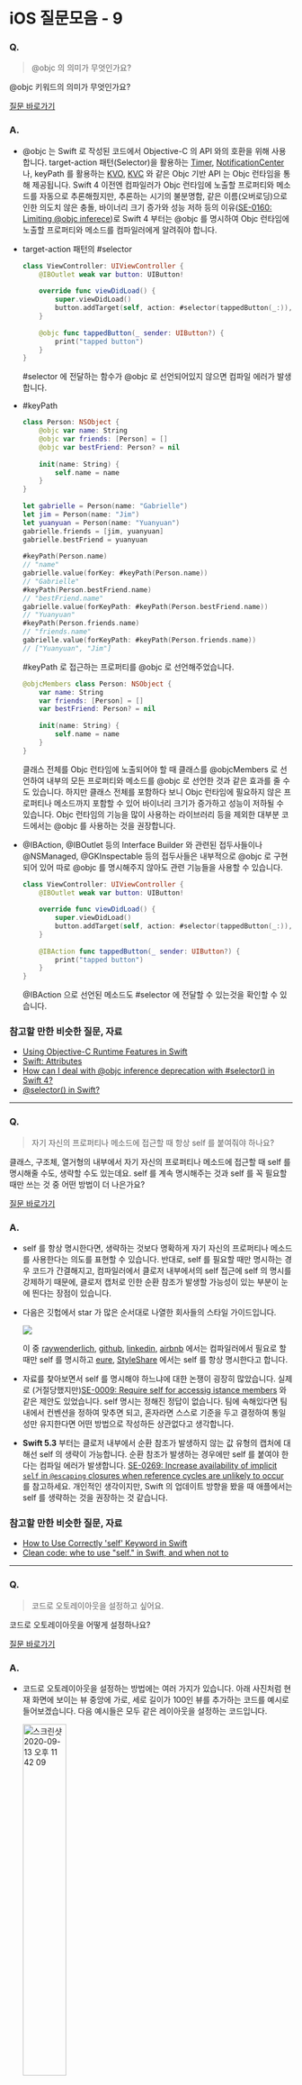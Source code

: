 # iOS 질문모음 - 9

### Q.

> @objc 의 의미가 무엇인가요?

@objc 키워드의 의미가 무엇인가요?

[질문 바로가기](https://stackoverflow.com/questions/30795117/when-to-use-objc-in-swift)

### A.

* @objc 는 Swift 로 작성된 코드에서 Objective-C 의 API 와의 호환을 위해 사용합니다. target-action 패턴(Selector)을 활용하는 [Timer](https://developer.apple.com/documentation/foundation/timer), [NotificationCenter](https://developer.apple.com/documentation/foundation/notificationcenter) 나, keyPath 를 활용하는 [KVO](https://developer.apple.com/documentation/swift/cocoa_design_patterns/using_key-value_observing_in_swift), [KVC](https://developer.apple.com/library/archive/documentation/Cocoa/Conceptual/KeyValueCoding/index.html) 와 같은 Objc 기반 API 는 Objc 런타임을 통해 제공됩니다. Swift 4 이전엔 컴파일러가 Objc 런타임에 노출할 프로퍼티와 메소드를 자동으로 추론해줬지만, 추론하는 시기의 불분명함, 같은 이름(오버로딩)으로 인한 의도치 않은 충돌, 바이너리 크기 증가와 성능 저하 등의 이유([SE-0160: Limiting @objc inferece](https://github.com/apple/swift-evolution/blob/master/proposals/0160-objc-inference.md))로 Swift 4 부터는 @objc 를 명시하여 Objc 런타임에 노출할 프로퍼티와 메소드를 컴파일러에게 알려줘야 합니다.

* target-action 패턴의 #selector

  ```swift
  class ViewController: UIViewController {
      @IBOutlet weak var button: UIButton!
      
      override func viewDidLoad() {
          super.viewDidLoad()
          button.addTarget(self, action: #selector(tappedButton(_:)), for: .touchUpInside)
      }
      
      @objc func tappedButton(_ sender: UIButton?) {
          print("tapped button")
      }
  }
  ```

  #selector 에 전달하는 함수가 @objc 로 선언되어있지 않으면 컴파일 에러가 발생합니다.

* #keyPath

  ```swift
  class Person: NSObject {
      @objc var name: String
      @objc var friends: [Person] = []
      @objc var bestFriend: Person? = nil
      
      init(name: String) {
          self.name = name
      }
  }
   
  let gabrielle = Person(name: "Gabrielle")
  let jim = Person(name: "Jim")
  let yuanyuan = Person(name: "Yuanyuan")
  gabrielle.friends = [jim, yuanyuan]
  gabrielle.bestFriend = yuanyuan
   
  #keyPath(Person.name)
  // "name"
  gabrielle.value(forKey: #keyPath(Person.name))
  // "Gabrielle"
  #keyPath(Person.bestFriend.name)
  // "bestFriend.name"
  gabrielle.value(forKeyPath: #keyPath(Person.bestFriend.name))
  // "Yuanyuan"
  #keyPath(Person.friends.name)
  // "friends.name"
  gabrielle.value(forKeyPath: #keyPath(Person.friends.name))
  // ["Yuanyuan", "Jim"]
  ```

  #keyPath 로 접근하는 프로퍼티를 @objc 로 선언해주었습니다.

  ```swift
  @objcMembers class Person: NSObject {
      var name: String
      var friends: [Person] = []
      var bestFriend: Person? = nil
      
      init(name: String) {
          self.name = name
      }
  }
  ```

  클래스 전체를 Objc 런타임에 노출되어야 할 때 클래스를 @objcMembers 로 선언하여 내부의 모든 프로퍼티와 메소드를 @objc 로 선언한 것과 같은 효과를 줄 수도 있습니다. 하지만 클래스 전체를 포함하다 보니 Objc 런타임에 필요하지 않은 프로퍼티나 메소드까지 포함할 수 있어 바이너리 크기가 증가하고 성능이 저하될 수 있습니다. Objc 런타임의 기능을 많이 사용하는 라이브러리 등을 제외한 대부분 코드에서는 @objc 를 사용하는 것을 권장합니다.

* @IBAction, @IBOutlet 등의 Interface Builder 와 관련된 접두사들이나 @NSManaged, @GKInspectable 등의 접두사들은 내부적으로 @objc 로 구현되어 있어 따로 @objc 를 명시해주지 않아도 관련 기능들을 사용할 수 있습니다.

  ```swift
  class ViewController: UIViewController {
      @IBOutlet weak var button: UIButton!
      
      override func viewDidLoad() {
          super.viewDidLoad()
          button.addTarget(self, action: #selector(tappedButton(_:)), for: .touchUpInside)
      }
      
      @IBAction func tappedButton(_ sender: UIButton?) {
          print("tapped button")
      }
  }
  ```

  @IBAction 으로 선언된 메소드도 #selector 에 전달할 수 있는것을 확인할 수 있습니다.

### 참고할 만한 비슷한 질문, 자료

* [Using Objective-C Runtime Features in Swift](https://developer.apple.com/documentation/swift/using_objective-c_runtime_features_in_swift)
* [Swift: Attributes](https://docs.swift.org/swift-book/ReferenceManual/Attributes.html#)
* [How can I deal with @objc inference deprecation with #selector() in Swift 4?](https://stackoverflow.com/questions/44390378/how-can-i-deal-with-objc-inference-deprecation-with-selector-in-swift-4)
* [@selector() in Swift?](https://stackoverflow.com/questions/24007650/selector-in-swift)

-----

### Q.

> 자기 자신의 프로퍼티나 메소드에 접근할 때 항상 self 를 붙여줘야 하나요?

클래스, 구조체, 열거형의 내부에서 자기 자신의 프로퍼티나 메소드에 접근할 때 self 를 명시해줄 수도, 생략할 수도 있는데요. self 를 계속 명시해주는 것과 self 를 꼭 필요할 때만 쓰는 것 중 어떤 방법이 더 나은가요?

[질문 바로가기](https://stackoverflow.com/questions/24215578/when-should-i-access-properties-with-self-in-swift)

### A.

* self 를 항상 명시한다면, 생략하는 것보다 명확하게 자기 자신의 프로퍼티나 메소드를 사용한다는 의도를 표현할 수 있습니다. 반대로, self 를 필요할 때만 명시하는 경우 코드가 간결해지고, 컴파일러에서 클로저 내부에서의 self 접근에 self 의 명시를 강제하기 때문에, 클로저 캡처로 인한 순환 참조가 발생할 가능성이 있는 부분이 눈에 띈다는 장점이 있습니다.

* 다음은 깃헙에서 star 가 많은 순서대로 나열한 회사들의 스타일 가이드입니다.

  <img src="https://user-images.githubusercontent.com/50410213/93017717-d4949c80-f605-11ea-9098-3f9f35db08fe.png"/>

  이 중 [raywenderlich](https://github.com/raywenderlich/swift-style-guide#use-of-self), [github](https://github.com/github/swift-style-guide#only-explicitly-refer-to-self-when-required), [linkedin](https://github.com/linkedin/swift-style-guide#3-coding-style), [airbnb](https://github.com/airbnb/swift#style) 에서는 컴파일러에서 필요로 할 때만 self 를 명시하고 [eure](https://github.com/eure/swift-style-guide#all-instance-properties-and-functions-should-be-fully-qualified-with-self-including-within-closures), [StyleShare](https://github.com/StyleShare/swift-style-guide#%ED%81%B4%EB%9E%98%EC%8A%A4%EC%99%80-%EA%B5%AC%EC%A1%B0%EC%B2%B4) 에서는 self 를 항상 명시한다고 합니다.

* 자료를 찾아보면서 self 를 명시해야 하느냐에 대한 논쟁이 굉장히 많았습니다. 실제로 (거절당했지만)[SE-0009: Require self for accessig istance members](https://github.com/apple/swift-evolution/blob/master/proposals/0009-require-self-for-accessing-instance-members.md) 와 같은 제안도 있었습니다. self 명시는 정해진 정답이 없습니다. 팀에 속해있다면 팀 내에서 컨벤션을 정하여 맞추면 되고, 혼자라면 스스로 기준을 두고 결정하여 통일성만 유지한다면 어떤 방법으로 작성하든 상관없다고 생각합니다.

* **Swift 5.3** 부터는 클로저 내부에서 순환 참조가 발생하지 않는 값 유형의 캡처에 대해선 self 의 생략이 가능합니다. 순환 참조가 발생하는 경우에만 self 를 붙여야 한다는 컴파일 에러가 발생합니다. [SE-0269: Increase availability of implicit `self` in `@escaping` closures when reference cycles are unlikely to occur](https://github.com/apple/swift-evolution/blob/master/proposals/0269-implicit-self-explicit-capture.md) 를 참고하세요. 개인적인 생각이지만, Swift 의 업데이트 방향을 봤을 때 애플에서는 self 를 생략하는 것을 권장하는 것 같습니다.

### 참고할 만한 비슷한 질문, 자료

* [How to Use Correctly 'self' Keyword in Swift](https://dmitripavlutin.com/how-to-use-correctly-self-keyword-in-swift/)
* [Clean code: whe to use "self." in Swift, and when not to](http://thebugcode.github.io/when-to-self-in-swift-and-when-not-to-2/)

-----

### Q.

> 코드로 오토레이아웃을 설정하고 싶어요.

코드로 오토레이아웃을 어떻게 설정하나요?

[질문 바로가기](https://stackoverflow.com/questions/26180822/how-to-add-constraints-programmatically-using-swift)

### A.

* 코드로 오토레이아웃을 설정하는 방법에는 여러 가지가 있습니다. 아래 사진처럼 현재 화면에 보이는 뷰 중앙에 가로, 세로 길이가 100인 뷰를 추가하는 코드를 예시로 들어보겠습니다. 다음 예시들은 모두 같은 레이아웃을 설정하는 코드입니다.

  <img width="40%" alt="스크린샷 2020-09-13 오후 11 42 09" src="https://user-images.githubusercontent.com/50410213/93020902-cac96400-f61a-11ea-8ad4-271761e6627f.png">

* 코드로 설정하는 레이아웃은 크게 제약조건을 생성하는 부분과 제약조건을 활성화하는 부분으로 나뉩니다. 제약조건을 먼저 생성하고 생성한 제약조건을 활성화하는 방식으로 레이아웃을 설정합니다.

  ```swift
  override func viewDidLoad() {
          super.viewDidLoad()
          let squareView = UIView()
          squareView.backgroundColor = .systemIndigo
          view.addSubview(squareView)
          
          // autoResizingMask 를 제약조건으로 변환하지 않겠다는 것을 명시
          squareView.translatesAutoresizingMaskIntoConstraints = false
    
          // 레이아웃 제약조건 생성 코드 작성
          ...
          
          // 레이아웃 제약조건 활성화 코드 작성
          ...
      }
  ```

  코드로 오토레이아웃을 설정해 줄 땐 반드시 설정해줄 뷰의 [translatesAutoresizingMaskIntoConstraints](https://developer.apple.com/documentation/uikit/uiview/1622572-translatesautoresizingmaskintoco) 를 false 로 설정해주어야 합니다. 기본적으로 코드로 생성한 뷰는 true 를 기본값으로 가지며 인터페이스 빌더에 뷰를 추가하면 자동으로 false 로 설정되지만, 우리는 코드로 오토레이아웃을 설정해줄 것이기 때문에 직접 false 로 설정해주어야 합니다.

* 제약조건 생성

  * [NSLayoutConstraint 의 이니셜라이저](https://developer.apple.com/documentation/uikit/nslayoutconstraint/1526954-init)를 활용한 제약조건 생성

    ```swift
    let horizontalConstraint = NSLayoutConstraint(item: squareView, attribute: .centerX, relatedBy: .equal, toItem: view, attribute: .centerX, multiplier: 1, constant: 0)
    let verticalConstraint = NSLayoutConstraint(item: squareView, attribute: .centerY, relatedBy: .equal, toItem: view, attribute: .centerY, multiplier: 1, constant: 0)
    let widthConstraint = NSLayoutConstraint(item: squareView, attribute: .width, relatedBy: .equal, toItem: nil, attribute: .notAnAttribute, multiplier: 1, constant: 100)
    let heightConstraint = NSLayoutConstraint(item: squareView, attribute: .height, relatedBy: .equal, toItem: nil, attribute: .notAnAttribute, multiplier: 1, constant: 100)
    ```

    NSLayoutConstraint 의 이니셜라이저는 제약조건 방정식을 그대로 코드로 표현한 형태입니다. 각각의 인자를 식으로 변환하면 `view1.attr1 <relation> multiplier × view2.attr2 + c` 와 같습니다.

  * [NSLayoutAnchor](https://developer.apple.com/documentation/uikit/nslayoutanchor) 를 활용한 제약조건 생성

    ```swift
    let horizontalConstraint = squareView.centerXAnchor.constraint(equalTo: view.centerXAnchor)
    let verticalConstraint = squareView.centerYAnchor.constraint(equalTo: view.centerYAnchor)
    let widthConstraint = squareView.widthAnchor.constraint(equalToConstant: 100)
    let heightConstraint = squareView.heightAnchor.constraint(equalToConstant: 100)
    ```
    
    NSLayoutConstraint 보다 가독성이 좋고 코드가 간결합니다. 공식문서에서는 코드로 오토레이아웃을 설정할 때 NSLayoutConstraint 의 이니셜라이저보단 NSLayoutAnchor 를 권장합니다. 이 둘의 가장 큰 차이점은 잘못된 제약조건을 설정하였을 때 나타납니다.
    
    ```swift
    let horizontalConstraint = NSLayoutConstraint(item: squareView, attribute: .centerX, relatedBy: .equal, toItem: view, attribute: .centerY, multiplier: 1, constant: 0)
    ```
    
    squareView 의 centerX 를 view 의 centerY 에 맞추라는 제약조건입니다. NSLayoutConstraint 를 사용했을 땐 위와 같이 잘못된 제약조건을 설정하면 런타임에 예외를 발생시킵니다.
    
    ```swift
    // Cannot convert value of type 'NSLayoutAnchor<NSLayoutYAxisAnchor>' to expected argument type 'NSLayoutAnchor<NSLayoutXAxisAnchor>' 컴파일 에러 발생
    let horizontalConstraint = squareView.centerXAnchor.constraint(equalTo: view.centerYAnchor)
    ```
    
    반면에, NSLayoutAnchor 를 사용했을 땐 제약조건의 대상이 되는 NSLayoutAnchor 의 타입체크가 이루어져 컴파일 에러를 발생시켜 개발자에게 잘못된 제약조건을 설정한 것을 인지시켜줍니다(하지만 완벽하게 방지해주진 않습니다. 런타임에 충돌이 발생할 수 있습니다.).

* 제약조건 활성화

  * UIView 의 [addConstraints(_:)](https://developer.apple.com/documentation/uikit/uiview/1622523-addconstraint) 를 활용한 제약조건 활성화

    ```swift
    view.addConstraints([horizontalConstraint, verticalConstraint, widthConstraint, heightConstraint])
    ```

    공식문서에서는 iOS 8 이상의 환경에선 addCostraints(_:) 를 직접 호출하는 것보다 isActive 를 활용하라고 합니다.

  * [NSLayoutConstraint 의 isActive](https://developer.apple.com/documentation/uikit/nslayoutconstraint/1527000-isactive) 를 활용한 제약조건 활성화

    ```swift
    horizontalConstraint.isActive = true
    verticalConstraint.isActive = true
    widthConstraint.isActive = true
    heightConstraint.isActive = true
    ```

    Bool 값을 할당하여 제약조건을 활성화, 비활성화할 수 있습니다.

  * [NSLayoutConstraint 의 active(_:)](https://developer.apple.com/documentation/uikit/nslayoutconstraint/1526955-activate) 를 활용한 제약조건 활성화

    ```swift
    NSLayoutConstraint.activate([horizontalConstraint, verticalConstraint, widthConstraint, heightConstraint])
    ```
    
    한 번의 호출로 여러 개의 제약조건을 활성화할 수 있습니다. 각 제약조건의 isActive 를 true 로 설정하는 것과 같습니다.

* Visual format 언어를 활용한 방법([constraints(withVisualFormat:options:metrics:views:)](https://developer.apple.com/documentation/uikit/nslayoutconstraint/1526944-constraints))

  ```swift
  class ViewController: UIViewController {
      
      override func viewDidLoad() {
          super.viewDidLoad()
          let squareView = UIView()
          squareView.backgroundColor = .systemIndigo
          view.addSubview(squareView)
          
          squareView.translatesAutoresizingMaskIntoConstraints = false
          // 레이아웃 제약조건 생성 코드
          let views = ["view": view!, "squareView": squareView]
          let horizontalConstraints = NSLayoutConstraint.constraints(withVisualFormat: "H:[view]-(<=0)-[squareView(100)]", options: .alignAllCenterY, metrics: nil, views: views)
          let verticalConstraints = NSLayoutConstraint.constraints(withVisualFormat: "V:[view]-(<=0)-[squareView(100)]", options: .alignAllCenterX, metrics: nil, views: views)
          // 레이아웃 활성화 코드
          // UIView 의 addConstrains(_:) 를 활용한 방법
          view.addConstraints(horizontalConstraints)
          view.addConstraints(verticalConstraints)
          // NSLayoutConstraint 의 active(_:) 를 활용한 방법
          NSLayoutConstraint.activate(horizontalConstraints)
          NSLayoutConstraint.activate(verticalConstraints)
      }    
  }
  
  ```

  애플에서 제공하는 Visual Format 언어를 활용해 문자열 형식으로 레이아웃을 표현합니다. 간단한 표현식만으로 한번에 여러 개의 제약조건을 생성할 수 있다는 장점이 있습니다. 하지만 표현의 완전성보다 시각화에 초점을 둔 기능으로 가로, 세로 비율 설정과 같이 설정하지 못하는 제약조건이 있다는 한계가 있고, 컴파일러가 Visual Format 언어의 유효성을 검사하지 않아 잘못된 제약조건을 설정하면 런타임에 예외가 발생합니다. 한 문장으로 여러 개의 제약조건을 표현할 수 있어 반환 값이 위의 예시들과는 달리 배열입니다. 그래서 활성화하는 코드도 조금 차이가 있습니다. 자세한 문법은 [Auto Layout Guide: Visual Format Language](https://developer.apple.com/library/archive/documentation/UserExperience/Conceptual/AutolayoutPG/VisualFormatLanguage.html#//apple_ref/doc/uid/TP40010853-CH27-SW1) 에서 확인하실 수 있습니다.

### 참고할 만한 비슷한 질문, 자료

* [Auto Layout Guide: Programmatically Creating Constraints](https://developer.apple.com/library/archive/documentation/UserExperience/Conceptual/AutolayoutPG/ProgrammaticallyCreatingConstraints.html#//apple_ref/doc/uid/TP40010853-CH16-SW1)
